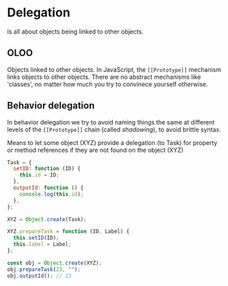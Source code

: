 # Delegation

Is all about objects being linked to other objects.

## OLOO

Objects linked to other objects. In JavaScript, the `[[Prototype]]` mechanism links objects to other objects. There are no abstract mechanisms like 'classes', no matter how much you try to convinece yourself otherwise.

## Behavior delegation

In behavior delegation we try to avoid naming things the same at different levels of the `[[Prototype]]` chain (called _shadowing_), to avoid brittle syntax.

Means to let some object (XYZ) provide a delegation (to Task) for property or method references if they are not found on the object (XYZ)

```js
Task = {
  setID: function (ID) {
    this.id = ID;
  },
  outputId: function () {
    console.log(this.id);
  },
};

XYZ = Object.create(Task);

XYZ.prepareTask = function (ID, Label) {
  this.setID(ID);
  this.label = Label;
};

const obj = Object.create(XYZ);
obj.prepareTask(23, "");
obj.outputId(); // 23
```
